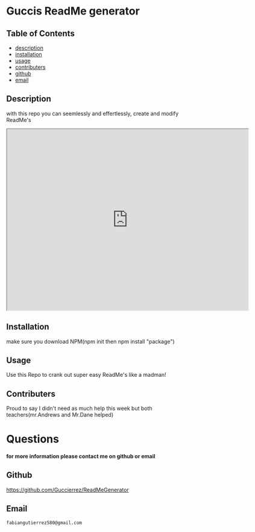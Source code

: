 
# Guccis ReadMe generator

## Table of Contents  
* [description](#description)  
* [installation](#installation) 
* [usage](#usage)  
* [contributers](#contributers) 
* [github](#github)  
* [email](#email)  

## Description
with this repo you can seemlessly and effertlessly, create and modify ReadMe's 

<iframe src="https://drive.google.com/file/d/1TUrTzxFy68RcgJPS2jFxfmjeLerPNhVd/preview" width="640" height="480"></iframe>


## Installation
make sure you download NPM(npm init then npm install "package")

## Usage
Use this Repo to crank out super easy ReadMe's like a madman!

## Contributers
Proud to say I didn't need as much help this week but both teachers(mr.Andrews and Mr.Dane helped)


# Questions
#### for more information please contact me on github or email

## Github
https://github.com/Guccierrez/ReadMeGenerator

## Email
    fabiangutierrez580@gmail.com
